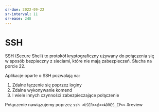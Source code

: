 ```yaml
---
sr-due: 2022-09-22
sr-interval: 11
sr-ease: 248
---
```


# SSH
SSH (Secure Shell) to protokół kryptograficzny używany do połączenia się w sposób bezpieczny z sieciami, które nie mają zabezpieczeń. Słucha na porcie 22.

Aplikacje oparte o SSH pozwalają na:
1. Zdalne łączenie się poprzez loginy
2. Zdalne wykonywanie komend
3. I wiele innych czynności zabezpieczające połączenie

Połączenie nawiązujemy poprzez `ssh <USER>>@<<ADRES_IP>>`
#review